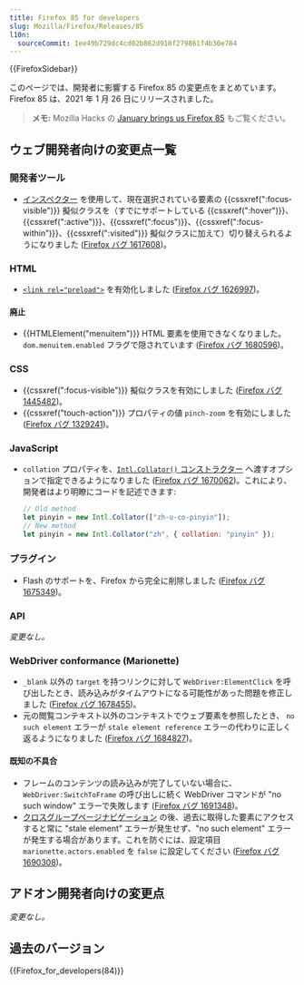 ```yaml
---
title: Firefox 85 for developers
slug: Mozilla/Firefox/Releases/85
l10n:
  sourceCommit: 1ee49b729dc4cd02b862d910f279861f4b30e704
---
```


{{FirefoxSidebar}}

このページでは、開発者に影響する Firefox 85 の変更点をまとめています。Firefox 85 は、2021 年 1 月 26 日にリリースされました。

> **メモ:** Mozilla Hacks の [January brings us Firefox 85](https://hacks.mozilla.org/2021/01/january-brings-us-firefox-85/) もご覧ください。

## ウェブ開発者向けの変更点一覧

### 開発者ツール

- [インスペクター](https://firefox-source-docs.mozilla.org/devtools-user/page_inspector/how_to/examine_and_edit_css/index.html#viewing-common-pseudo-classes) を使用して、現在選択されている要素の {{cssxref(":focus-visible")}} 擬似クラスを（すでにサポートしている {{cssxref(":hover")}}、{{cssxref(":active")}}、{{cssxref(":focus")}}、{{cssxref(":focus-within")}}、{{cssxref(":visited")}} 擬似クラスに加えて）切り替えられるようになりました ([Firefox バグ 1617608](https://bugzil.la/1617608))。

### HTML

- [`<link rel="preload">`](/ja/docs/Web/HTML/Link_types/preload) を有効化しました ([Firefox バグ 1626997](https://bugzil.la/1626997))。

#### 廃止

- {{HTMLElement("menuitem")}} HTML 要素を使用できなくなりました。`dom.menuitem.enabled` フラグで隠されています ([Firefox バグ 1680596](https://bugzil.la/1680596))。

### CSS

- {{cssxref(":focus-visible")}} 擬似クラスを有効にしました ([Firefox バグ 1445482](https://bugzil.la/1445482))。
- {{cssxref("touch-action")}} プロパティの値 `pinch-zoom` を有効にしました ([Firefox バグ 1329241](https://bugzil.la/1329241))。

### JavaScript

- `collation` プロパティを、[`Intl.Collator()` コンストラクター](/ja/docs/Web/JavaScript/Reference/Global_Objects/Intl/Collator/Collator) へ渡すオプションで指定できるようになりました ([Firefox バグ 1670062](https://bugzil.la/1670062))。これにより、開発者はより明瞭にコードを記述できます:

  ```js
  // Old method
  let pinyin = new Intl.Collator(["zh-u-co-pinyin"]);
  // New method
  let pinyin = new Intl.Collator("zh", { collation: "pinyin" });
  ```

### プラグイン

- Flash のサポートを、Firefox から完全に削除しました ([Firefox バグ 1675349](https://bugzil.la/1675349))。

### API

_変更なし。_

### WebDriver conformance (Marionette)

- `_blank` 以外の `target` を持つリンクに対して `WebDriver:ElementClick` を呼び出したとき、読み込みがタイムアウトになる可能性があった問題を修正しました ([Firefox バグ 1678455](https://bugzil.la/1678455))。
- 元の閲覧コンテキスト以外のコンテキストでウェブ要素を参照したとき、 `no such element` エラーが `stale element reference` エラーの代わりに正しく返るようになりました ([Firefox バグ 1684827](https://bugzil.la/1684827))。

#### 既知の不具合

- フレームのコンテンツの読み込みが完了していない場合に、`WebDriver:SwitchToFrame` の呼び出しに続く WebDriver コマンドが "no such window" エラーで失敗します ([Firefox バグ 1691348](https://bugzil.la/1691348))。
- [クロスグループページナビゲーション](https://firefox-source-docs.mozilla.org/dom/navigation/nav_replace.html#cross-group-navigations) の後、過去に取得した要素にアクセスすると常に "stale element" エラーが発生せず、"no such element" エラーが発生する場合があります。これを防ぐには、設定項目 `marionette.actors.enabled` を `false` に設定してください ([Firefox バグ 1690308](https://bugzil.la/1690308))。

## アドオン開発者向けの変更点

_変更なし。_

## 過去のバージョン

{{Firefox_for_developers(84)}}
